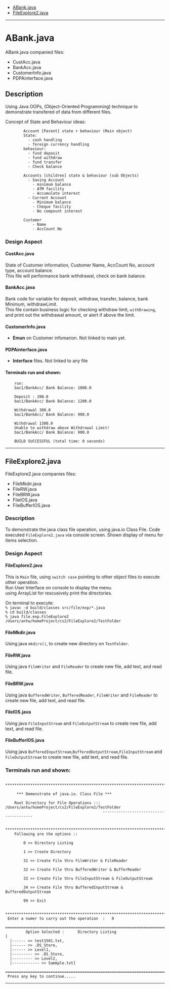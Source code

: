 
* [ABank.java](#aBankjava)
* [FileExplore2.java](#fileExplore2java)

---
ABank.java
===
ABank.java companied files:
* CustAcc.java
* BankAcc.java
* CustomerInfo.java
* PDPAinterface.java

Description
---
Using Java OOPs, (Object-Oriented Programming) technique to demonstrate transfered of data from different files.

Concept of State and Behaviour ideas:
```
        Account [Parent] state + behaviour (Main object)
        State:
          - cash handling
          - foreign currency handling
        behaviour:
          - fund deposit
          - fund withdraw
          - fund transfer
          - Check balance

        Accounts [children] state & behaviour (sub Objects)
          - Saving Account
            - minimum balance
            - ATM facility
            - Accumulate interest
          - Current Account
            - Minimum balance
            - Cheque facility
            - No compount interest 

        Customer
            - Name
            - AccCount No
```

### Design Aspect
#### CustAcc.java
State of Customer information, Customer Name, AccCount No, account type, account balance.  
This file will performance bank withdrawal, check on bank balance.

#### BankAcc.java
Bank code for variable for deposit, withdraw, transfer, balance, bank Minimum, withdrawLimit.  
This file contain business logic for checking withdraw limit, `withDrawing`, and print out 
the withdrawal amount, or alert if above the limit.

#### CustomerInfo.java
- **Emun** on Customer infomarion. Not linked to main yet.

#### PDPAinterface.java
- **Interface** files. Not linked to any file

#### Terminals run and shown:
```
    run:
    bac1/BankAcc/ Bank Balance: 1000.0

    Deposit : 200.0
    bac1/BankAcc/ Bank Balance: 1200.0

    Withdrawal 300.0
    bac1/BankAcc/ Bank Balance: 900.0

    Withdrawal 1300.0
    Unable to withdraw above Withdrawal Limit!
    bac1/BankAcc/ Bank Balance: 900.0

    BUILD SUCCESSFUL (total time: 0 seconds)
```

---
FileExplore2.java
---
FileExplore2.java companies files:
* FileMkdir.java
* FileRW.java
* FileBRW.java
* FileIOS.java
* FileBufferIOS.java

### Description
To demonstrate the java class file operation, using java.io Class File. 
Code executed `FileExplore2.java` via console screen. 
Shown display of menu for items selection.

### Design Aspect
#### FileExplore2.java
This is `Main` file, using `switch case` pointing to other object files to execute other operation.  
Run User Interface on console to display the menu.  
using ArrayList for rescusively print the directories.

On terminal to execute:   
`% javac -d build/classes src/file/exp/*.java `  
`% cd build/classes`   
`% java file.exp.FileExplore2 /Users/antw/homeProject/cs2/FileExplore2/TestFolder`   

#### FileMkdir.java
Using java `mkdirs()`, to create new directory on `TestFolder`.
#### FileRW.java
Using java `FileWriter` and `FileReader` to create new file, add text, and read file.
#### FileBRW.java
Using java `BufferedWriter`, `BufferedReader`, `FileWriter` and `FileReader` to create new file, add text, and read file.
#### FileIOS.java
Using java `FileInputStream` and `FileOutputStream` to create new file, add text, and read file.
#### FileBufferIOS.java
Using java `BufferedInputStream`,`BufferedOutputStream`,`FileInputStream` and `FileOutputStream` to create new file, add text, and read file.
### Terminals run and shown:
```
 ********************************************************************************************* 

	 *** Demonstrate of java.io. Class File *** 

	Root Directory for File Operations ::: /Users/antw/homeProject/cs2/FileExplore2/TestFolder
 	                                       ---------------------------------------

 ********************************************************************************************* 
 	Following are the options :: 
 
		0 >> Directory Listing
 
		1 >> Create Directory 
 
		31 >> Create File thru FileWriter & FileReader
 
		32 >> Create File thru BufferedWriter & BufferReader
 
		33 >> Create File thru FileInputStream & FileOutputStream
 
		34 >> Create File thru BufferedInputStream & BufferedOutputStream
 
		99 >> Exit 

 ********************************************************************************************* 
 Enter a numer to carry out the operation  :   0
 ============================================================================================
		 Option Selected : 		Directory Listing
[
  |------ >> test1501.txt, 
  |------ >> .DS_Store, 
  |------ >> Level1, 
  |--------- >> .DS_Store, 
  |--------- >> Level2, 
  |------------ >> Sammple.txt]
 ============================================================================================
 Press any key to continue.....
```



---
